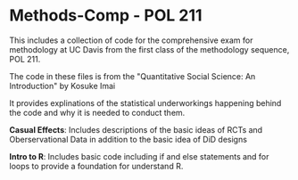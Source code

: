 # Methods-Comp - POL 211
This includes a collection of code for the comprehensive exam for methodology at UC Davis from the first class of the methodology sequence, POL 211.

The code in these files is from the "Quantitative Social Science: An Introduction" by Kosuke Imai

It provides explinations of the statistical underworkings happening behind the code and why it is needed to conduct them.

**Casual Effects**: Includes descriptions of the basic ideas of RCTs and Oberservational Data in addition to the basic idea of DiD designs 

**Intro to R**: Includes basic code including if and else statements and for loops to provide a foundation for understand R. 
